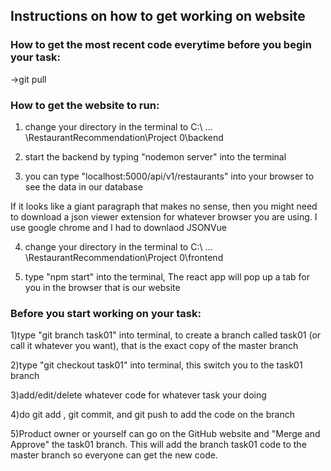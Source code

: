 
## Instructions on how to get working on website


### How to get the most recent code everytime before you begin your task:
->git pull


### How to get the website to run:
1) change your directory in the terminal to C:\ ... \RestaurantRecommendation\Project 0\backend

2) start the backend by typing "nodemon server" into the terminal

3) you can type "localhost:5000/api/v1/restaurants" into your browser to see the data in our database

If it looks like a giant paragraph that makes no sense, then you might need to download a json viewer extension for whatever browser you are using. I use google chrome and I had to downlaod JSONVue

4) change your directory in the terminal to C:\ ... \RestaurantRecommendation\Project 0\frontend

5) type "npm start" into the terminal, The react app will pop up a tab for you in the browser that is our website


### Before you start working on your task:
1)type "git branch task01" into terminal, to create a branch called task01 (or call it whatever you want), that is the exact copy of the master branch

2)type "git checkout task01" into terminal, this switch you to the task01 branch

3)add/edit/delete whatever code for whatever task your doing

4)do git add <file name>, git commit, and git push to add the code on the branch

5)Product owner or yourself can go on the GitHub website and "Merge and Approve" the task01 branch. This will add the branch task01 code to the master branch so everyone can get the new code.